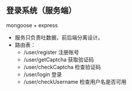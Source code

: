 ## 登录系统（服务端）
mongoose + express

- 服务只负责吐数据，前后端分离设计。
- 路由表：
    - /user/register 注册账号
    - /user/getCaptcha 获取验证码
    - /user/checkCaptcha 检查验证码
    - /user/login 登录
    - /user/checkUsername 检查用户名是否可用
